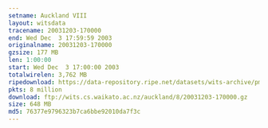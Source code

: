 ```yaml
---
setname: Auckland VIII
layout: witsdata
tracename: 20031203-170000
end: Wed Dec  3 17:59:59 2003
originalname: 20031203-170000
gzsize: 177 MB
len: 1:00:00
start: Wed Dec  3 17:00:00 2003
totalwirelen: 3,762 MB
ripedownload: https://data-repository.ripe.net/datasets/wits-archive/pma/long/auck/8//20031203-170000.gz
pkts: 8 million
download: ftp://wits.cs.waikato.ac.nz/auckland/8/20031203-170000.gz
size: 648 MB
md5: 76377e9796323b7ca6bbe92010da7f3c
---
```

